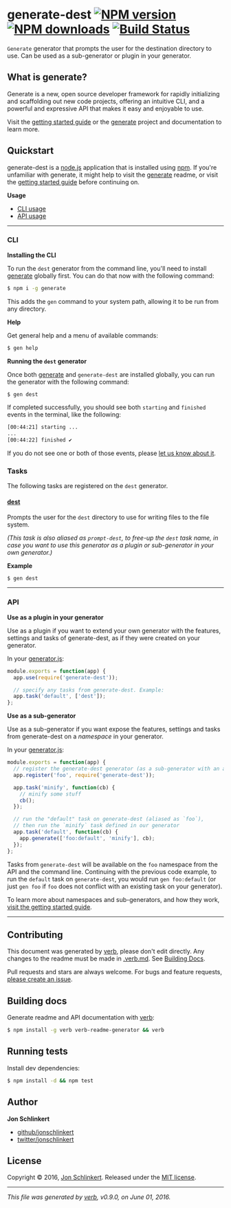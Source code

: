 # generate-dest [![NPM version](https://img.shields.io/npm/v/generate-dest.svg?style=flat)](https://www.npmjs.com/package/generate-dest) [![NPM downloads](https://img.shields.io/npm/dm/generate-dest.svg?style=flat)](https://npmjs.org/package/generate-dest) [![Build Status](https://img.shields.io/travis/generate/generate-dest.svg?style=flat)](https://travis-ci.org/generate/generate-dest)

`Generate` generator that prompts the user for the destination directory to use. Can be used as a sub-generator or plugin in your generator.

## What is generate?

Generate is a new, open source developer framework for rapidly initializing and scaffolding out new code projects, offering an intuitive CLI, and a powerful and expressive API that makes it easy and enjoyable to use.

Visit the [getting started guide](https://github.com/generate/getting-started-guide) or the [generate](https://github.com/generate/generate) project and documentation to learn more.

## Quickstart

generate-dest is a [node.js](https://nodejs.org/en/) application that is installed using [npm](https://www.npmjs.com/). If you're unfamiliar with generate, it might help to visit the [generate](https://github.com/generate/generate) readme, or visit the [getting started guide](https://github.com/generate/getting-started-guide) before continuing on.

**Usage**

* [CLI usage](#cli)
* [API usage](#api)

***

### CLI

**Installing the CLI**

To run the `dest` generator from the command line, you'll need to install [generate](https://github.com/generate/generate) globally first. You can do that now with the following command:

```sh
$ npm i -g generate
```

This adds the `gen` command to your system path, allowing it to be run from any directory.

**Help**

Get general help and a menu of available commands:

```sh
$ gen help
```

**Running the `dest` generator**

Once both [generate](https://github.com/generate/generate) and `generate-dest` are installed globally, you can run the generator with the following command:

```sh
$ gen dest
```

If completed successfully, you should see both `starting` and `finished` events in the terminal, like the following:

```sh
[00:44:21] starting ...
...
[00:44:22] finished ✔
```

If you do not see one or both of those events, please [let us know about it](../../issues).

### Tasks

The following tasks are registered on the `dest` generator.

#### [dest](generator.js#L29)

Prompts the user for the `dest` directory to use for writing files to the file system.

_(This task is also aliased as `prompt-dest`, to free-up the `dest` task name, in case you want to use this generator as a plugin or sub-generator in your own generator.)_

**Example**

```sh
$ gen dest
```

***

### API

**Use as a plugin in your generator**

Use as a plugin if you want to extend your own generator with the features, settings and tasks of generate-dest, as if they were created on your generator.

In your [generator.js](#overview):

```js
module.exports = function(app) {
  app.use(require('generate-dest'));

  // specify any tasks from generate-dest. Example:
  app.task('default', ['dest']);
};
```

**Use as a sub-generator**

Use as a sub-generator if you want expose the features, settings and tasks from generate-dest on a _namespace_ in your generator.

In your [generator.js](#overview):

```js
module.exports = function(app) {
  // register the generate-dest generator (as a sub-generator with an arbitrary name)
  app.register('foo', require('generate-dest'));

  app.task('minify', function(cb) {
    // minify some stuff
    cb();
  });

  // run the "default" task on generate-dest (aliased as `foo`), 
  // then run the `minify` task defined in our generator
  app.task('default', function(cb) {
    app.generate(['foo:default', 'minify'], cb);
  });
};
```

Tasks from `generate-dest` will be available on the `foo` namespace from the API and the command line. Continuing with the previous code example, to run the `default` task on `generate-dest`, you would run `gen foo:default` (or just `gen foo` if `foo` does not conflict with an existing task on your generator).

To learn more about namespaces and sub-generators, and how they work, [visit the getting started guide](https://github.com/generate/getting-started-guide).

***

## Contributing

This document was generated by [verb](https://github.com/verbose/verb), please don't edit directly. Any changes to the readme must be made in [.verb.md](.verb.md). See [Building Docs](#building-docs).

Pull requests and stars are always welcome. For bugs and feature requests, [please create an issue](https://github.com/generate/generate-dest/issues/new).

## Building docs

Generate readme and API documentation with [verb](https://github.com/verbose/verb):

```sh
$ npm install -g verb verb-readme-generator && verb
```

## Running tests

Install dev dependencies:

```sh
$ npm install -d && npm test
```

## Author

**Jon Schlinkert**

* [github/jonschlinkert](https://github.com/jonschlinkert)
* [twitter/jonschlinkert](http://twitter.com/jonschlinkert)

## License

Copyright © 2016, [Jon Schlinkert](https://github.com/jonschlinkert).
Released under the [MIT license](https://github.com/generate/generate-dest/blob/master/LICENSE).

***

_This file was generated by [verb](https://github.com/verbose/verb), v0.9.0, on June 01, 2016._